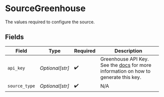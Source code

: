# SourceGreenhouse

The values required to configure the source.


## Fields

| Field                                                                                                                                                     | Type                                                                                                                                                      | Required                                                                                                                                                  | Description                                                                                                                                               |
| --------------------------------------------------------------------------------------------------------------------------------------------------------- | --------------------------------------------------------------------------------------------------------------------------------------------------------- | --------------------------------------------------------------------------------------------------------------------------------------------------------- | --------------------------------------------------------------------------------------------------------------------------------------------------------- |
| `api_key`                                                                                                                                                 | *Optional[str]*                                                                                                                                           | :heavy_check_mark:                                                                                                                                        | Greenhouse API Key. See the <a href="https://docs.airbyte.com/integrations/sources/greenhouse">docs</a> for more information on how to generate this key. |
| `source_type`                                                                                                                                             | *Optional[str]*                                                                                                                                           | :heavy_check_mark:                                                                                                                                        | N/A                                                                                                                                                       |